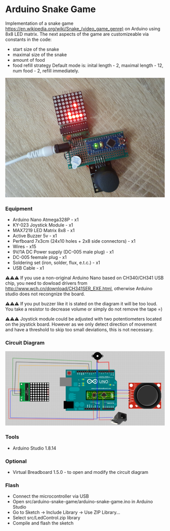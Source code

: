 # Arduino Snake Game

Implementation of a snake game https://en.wikipedia.org/wiki/Snake_(video_game_genre) on Arduino using 8x8 LED matrix.
The next aspects of the game are customizeable via constants in the code:
* start size of the snake
* maximal size of the snake
* amount of food
* food refill strategy
Default mode is: inital length - 2, maximal length - 12, num food - 2, refill immediately.

![Image](image.jpg)

### Equipment
* Arduino Nano Atmega328P - x1
* KY-023 Joystick Module - x1
* MAX7219 LED Matrix 8x8 - x1
* Active Buzzer 5v - x1
* Perfboard 7x3cm (24x10 holes + 2x8 side connectors) - x1
* Wires - x15
* 9V/1A DC Power supply (DC-005 male plug) - x1
* DC-005 feemale plug - x1
* Soldering set (iron, solder, flux, e.t.c.) - x1
* USB Cable - x1

⚠️⚠️⚠️ If you use a non-original Arduino Nano based on CH340/CH341 USB chip, you need to dowload drivers from http://www.wch.cn/download/CH341SER_EXE.html, otherwise Arduino studio does not recongnize the board.

⚠️⚠️⚠️ If you put buzzer like it is stated on the diagram it will be too loud. You take a resistor to decrease volume or simply do not remove the tape =)

⚠️⚠️⚠️ Joystick module could be adjusted with two potentiometers located on the joystick board. However as we only detect direction of movement and have a threshold to skip too small deviations, this is not necessary.

### Circuit Diagram
![Circuit Diagram](diagram/arduino-snake-game.png)

### Tools
* Arduino Studio 1.8.14

### Optional
* Virtual Breadboard 1.5.0 - to open and modify the circuit diagram

### Flash
* Connect the microcontroller via USB
* Open src/arduino-snake-game/arduino-snake-game.ino in Arduino Studio
* Go to Sketch -> Include Library -> Use ZIP Library...
* Select src/LedControl.zip library
* Compile and flash the sketch
